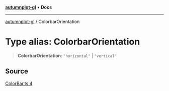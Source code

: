 [**autumnplot-gl**](../index.md) • **Docs**

***

[autumnplot-gl](../globals.md) / ColorbarOrientation

# Type alias: ColorbarOrientation

> **ColorbarOrientation**: `"horizontal"` \| `"vertical"`

## Source

[ColorBar.ts:4](https://github.com/tsupinie/autumnplot-gl/blob/da83b636ef88a1d3337f3a9820a0b90f5b249286/src/ColorBar.ts#L4)
